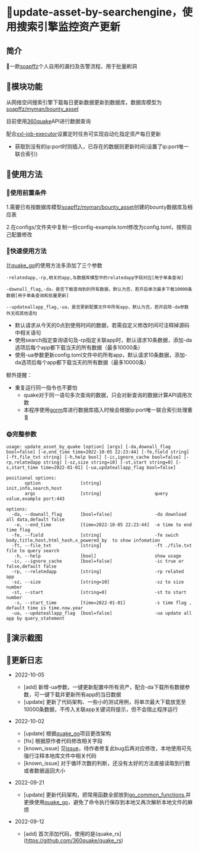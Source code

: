 # 🚁update-asset-by-searchengine，使用搜索引擎监控资产更新

## 简介

🌟一款[soapffz](https://github.com/soapffz)个人自用的漏扫及告警流程，用于批量刷洞

## 🥐模块功能

从网络空间搜索引擎下载每日更新数据更新到数据库，数据库模型为[soapffz/myman/bounty_asset](https://github.com/soapffz/myman/blob/main/bounty-database/bounty_asset.sql)

目前使用[360quake](https://quake.360.cn/quake/#/index)API进行数据查询

配合[xxl-job-executor](https://github.com/soapffz/myman/tree/main/xxl-job-executor)设置定时任务可实现自动化指定资产每日更新

 - 获取到没有的ip:port时则插入，已存在的数据则更新时间(设置了ip:port唯一联合索引)

## 🍣使用方法

### 🪷使用前置条件

1.需要已有按数据库模型[soapffz/myman/bounty_asset](https://github.com/soapffz/myman/blob/main/bounty-database/bounty_asset.sql)创建的bounty数据库及相应表

2.在configs/文件夹中复制一份config-example.toml修改为config.toml，按照自己配置修改



### 🌹快速使用方法

比[quake_go](https://github.com/360quake/quake_go)的使用方法多添加了三个参数

```
-relatedapp,-rp,相关的app,与数据库模型中的relatedapp字段对应[用于单条查询]

-downall_flag,-da，是否下载查询到的所有数据，默认为否，若开启单次最多下载10000条数据[用于单条查询和批量更新]

--updateallapp_flag,-ua，是否更新配置文件中所有app，默认为否，若开启除-da参数外无视其他语句
```

 - 默认请求从今天的0点到使用时间的数据，若需自定义修改时间可注释掉源码中相关语句
 - 使用search指定查询语句及-rp指定关联app时，默认请求10条数据，添加-da选项后每个app都下载当天的所有数据（最多10000条）
 - 使用-ua参数更新config.toml文件中的所有app，默认请求10条数据，添加-da选项后每个app都下载当天的所有数据（最多10000条）

额外提醒：
 - 重复运行同一指令也不要怕
   - quake对于同一语句多次查询的数据，只会对新查询的数据计算API调用次数
   - 本程序使用[gorm](https://gorm.io/zh_CN/docs/index.html)库进行数据库插入时候会根据ip:port唯一联合索引处理重复




### 🌞完整参数

```
usage: update_asset_by_quake [option] [args] [-da,downall_flag bool=false] [-e,end_time time=2022-10-05 22:23:44] [-fe,field string] [-ft,file_txt string] [-h,help bool] [-ic,ignore_cache bool=false] [-rp,relatedapp string] [-sz,size string=10] [-st,start string=0] [-s,start_time time=2022-01-01] [-ua,updateallapp_flag bool=false]

positional options:
       option               [string]                    init,info,search,host
       args                 [string]                    query value,example port:443

options:
  -da, --downall_flag       [bool=false]                -da download all data,default false
   -e, --end_time           [time=2022-10-05 22:23:44]  -e time to end time flag
  -fe, --field              [string]                    -fe swich body,title,host,html_hash,x_powered_by  to show infomation
  -ft, --file_txt           [string]                    -ft ./file.txt file to query search
   -h, --help               [bool]                      show usage
  -ic, --ignore_cache       [bool=false]                -ic true or false,default false
  -rp, --relatedapp         [string]                    -rp related app 
  -sz, --size               [string=10]                 -sz to size number 
  -st, --start              [string=0]                  -st to start number
   -s, --start_time         [time=2022-01-01]           -s time flag , default time is time.now.year
  -ua, --updateallapp_flag  [bool=false]                -ua update all app by query_statement
```

## 🎂演示截图

## 🥃更新日志

 - 2022-10-05
    - [add] 新增-ua参数，一键更新配置中所有资产，配合-da下载所有数据参数，可一键下载并更新所有app的当日数据
    - [update] 更新了代码架构、一些小的测试用例，将单次最大下载放宽至10000条数据，不传入关联app关键词将提示，但不会阻止程序运行

 - 2022-10-02
    - [update] 根据[quake_go](https://github.com/360quake/quake_go)项目更改架构
    - [fix] 根据原作者代码修改相关字段
    - [known_issue] 见[issue](https://github.com/360quake/quake_go/issues/14)，待作者修复此bug后再对应修改，本地使用可先强行注释本地库文件中相关代码
    - [known_issue] 对于循环次数的判断，还没有太好的方法直接读取到行数或者数据返回大小

 - 2022-09-21
    - [update] 更新代码架构，把常用函数全部放到[go_common_functions](go_common_functions),并更换使用[quake_go](https://github.com/360quake/quake_go)，避免了命令执行保存到本地又再次解析本地文件的麻烦

 - 2022-09-12
    - [add] 首次添加代码，使用的是(quake_rs](https://github.com/360quake/quake_rs)